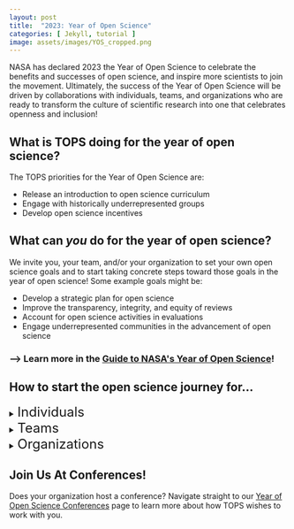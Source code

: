 ```yaml
---
layout: post
title:  "2023: Year of Open Science"
categories: [ Jekyll, tutorial ]
image: assets/images/YOS_cropped.png
---
```

NASA has declared 2023 the Year of Open Science to celebrate the benefits and successes of open science, and inspire more scientists to join the movement. Ultimately, the success of the Year of Open Science will be driven by collaborations with individuals, teams, and organizations who are ready to transform the culture of scientific research into one that celebrates openness and inclusion!

## What is TOPS doing for the year of open science?

The TOPS priorities for the Year of Open Science are:
- Release an introduction to open science curriculum
- Engage with historically underrepresented groups
- Develop open science incentives

## What can *you* do for the year of open science?

We invite you, your team, and/or your organization to set your own open science goals and to start taking concrete steps toward those goals in the year of open science! Some example goals might be:
- Develop a strategic plan for open science
- Improve the transparency, integrity, and equity of reviews
- Account for open science activities in evaluations
- Engage underrepresented communities in the advancement of open science

### --> Learn more in the [Guide to NASA's Year of Open Science](https://nasa.github.io/Transform-to-Open-Science-Book/Year_of_Open_Science_Guide/readme.html)!

## How to start the open science journey for...

<details> <summary><span style="font-size:x-large;">Individuals</span></summary>

Are you just beginning your open science journey? Perhaps you have only just begun to post your code or data online, share your pre-prints, or share your null hypothesis as part of your grant application? Or perhaps you are exploring science communication on a personal blog. All of these behaviors exemplify open science and we would like for you to join us in the Year of Open Science! <br><br>

If you are excited to learn and encourage others to learn about open science as part of the Year of Open Science, then we invite you to check out the <a href = "https://github.com/nasa/Transform-to-Open-Science/blob/main/Open_Science_Cookbook/Your_Open_Science_Journey.md#guide-for-your-open-science-journey">Guide for Your Open Science Journey</a>!
</details>

<details> <summary><span style="font-size:x-large;">Teams</span></summary>
Is your team interested in adopting open science principles and practices, but unsure of how to begin? The Year of Open Science team activities could help you reflect together on how to equip the people at your organization with practical knowledge in open science, as well as introduce them to a wider community of open science practitioners.  <br><br>

Learn how to get your team involved with the <a href = "https://github.com/nasa/Transform-to-Open-Science/blob/main/Open_Science_Cookbook/Your_Teams_Open_Science_Journey.md#guide-for-your-teams-open-science-journey">Guide for Your Team's Open Science Journey</a>!
</details>

<details> <summary><span style="font-size:x-large;">Organizations</span></summary>

Is your organization is ready to devote people, funds, and other resources to adopting open science throughout the organization. If your leaders are committed to becoming known as an open science organization, and excited to facilitate open science research through its policy and actions, then we invite you to explore the <a href = "https://github.com/nasa/Transform-to-Open-Science/blob/main/Open_Science_Cookbook/Your_Organizations_Open_Science_Journey.md#guide-for-your-organizations-open-science-journey">Guide for Your Organization's Open Science Journey</a>!
</details>

## Join Us At Conferences! 
Does your organization host a conference? Navigate straight to our [Year of Open Science Conferences](https://github.com/nasa/Transform-to-Open-Science/blob/main/Year_of_Open_Science_Guide/conferences_for_the_year_of_open_science.md#conferences-with-tops-for-the-year-of-open-science) page to learn more about how TOPS wishes to work with you.
